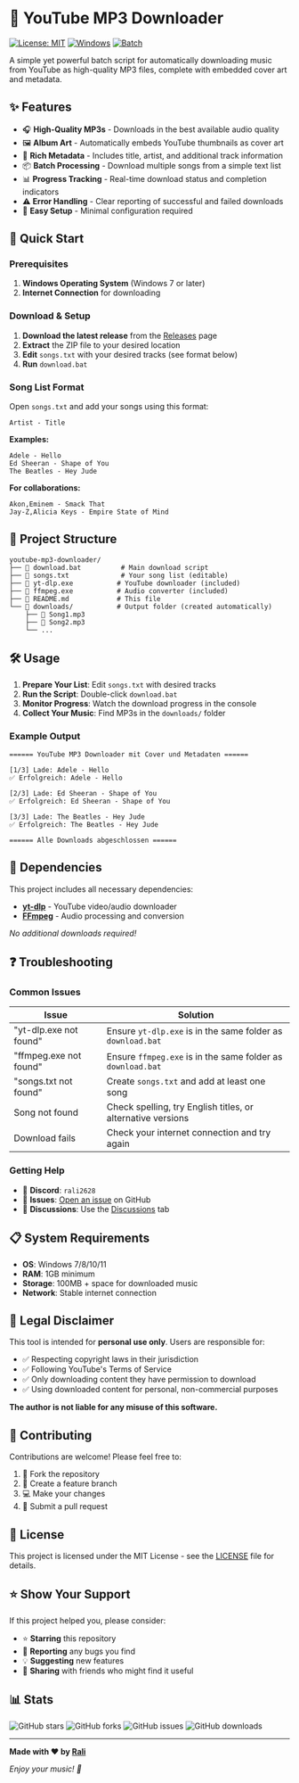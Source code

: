 # 🎵 YouTube MP3 Downloader

[![License: MIT](https://img.shields.io/badge/License-MIT-yellow.svg)](https://opensource.org/licenses/MIT)
[![Windows](https://img.shields.io/badge/Platform-Windows-blue.svg)](https://www.microsoft.com/windows)
[![Batch](https://img.shields.io/badge/Language-Batch-green.svg)](https://en.wikipedia.org/wiki/Batch_file)

A simple yet powerful batch script for automatically downloading music from YouTube as high-quality MP3 files, complete with embedded cover art and metadata.

## ✨ Features

- 🎧 **High-Quality MP3s** - Downloads in the best available audio quality
- 🖼️ **Album Art** - Automatically embeds YouTube thumbnails as cover art
- 📝 **Rich Metadata** - Includes title, artist, and additional track information
- 📦 **Batch Processing** - Download multiple songs from a simple text list
- 📊 **Progress Tracking** - Real-time download status and completion indicators
- ⚠️ **Error Handling** - Clear reporting of successful and failed downloads
- 🔄 **Easy Setup** - Minimal configuration required

## 🚀 Quick Start

### Prerequisites

1. **Windows Operating System** (Windows 7 or later)
2. **Internet Connection** for downloading

### Download & Setup

1. **Download the latest release** from the [Releases](../../releases) page
2. **Extract** the ZIP file to your desired location
3. **Edit** `songs.txt` with your desired tracks (see format below)
4. **Run** `download.bat`

### Song List Format

Open `songs.txt` and add your songs using this format:

```
Artist - Title
```

**Examples:**
```
Adele - Hello
Ed Sheeran - Shape of You
The Beatles - Hey Jude
```

**For collaborations:**
```
Akon,Eminem - Smack That
Jay-Z,Alicia Keys - Empire State of Mind
```

## 📁 Project Structure

```
youtube-mp3-downloader/
├── 📄 download.bat          # Main download script
├── 📄 songs.txt             # Your song list (editable)
├── 📄 yt-dlp.exe           # YouTube downloader (included)
├── 📄 ffmpeg.exe           # Audio converter (included)
├── 📄 README.md            # This file
└── 📂 downloads/           # Output folder (created automatically)
    ├── 🎵 Song1.mp3
    ├── 🎵 Song2.mp3
    └── ...
```

## 🛠️ Usage

1. **Prepare Your List**: Edit `songs.txt` with desired tracks
2. **Run the Script**: Double-click `download.bat`
3. **Monitor Progress**: Watch the download progress in the console
4. **Collect Your Music**: Find MP3s in the `downloads/` folder

### Example Output
```
====== YouTube MP3 Downloader mit Cover und Metadaten ======

[1/3] Lade: Adele - Hello
✅ Erfolgreich: Adele - Hello

[2/3] Lade: Ed Sheeran - Shape of You  
✅ Erfolgreich: Ed Sheeran - Shape of You

[3/3] Lade: The Beatles - Hey Jude
✅ Erfolgreich: The Beatles - Hey Jude

====== Alle Downloads abgeschlossen ======
```

## 🔧 Dependencies

This project includes all necessary dependencies:

- **[yt-dlp](https://github.com/yt-dlp/yt-dlp)** - YouTube video/audio downloader
- **[FFmpeg](https://ffmpeg.org/)** - Audio processing and conversion

*No additional downloads required!*

## ❓ Troubleshooting

### Common Issues

| Issue | Solution |
|-------|----------|
| "yt-dlp.exe not found" | Ensure `yt-dlp.exe` is in the same folder as `download.bat` |
| "ffmpeg.exe not found" | Ensure `ffmpeg.exe` is in the same folder as `download.bat` |
| "songs.txt not found" | Create `songs.txt` and add at least one song |
| Song not found | Check spelling, try English titles, or alternative versions |
| Download fails | Check your internet connection and try again |

### Getting Help

- 📧 **Discord**: `rali2628`
- 🐛 **Issues**: [Open an issue](../../issues) on GitHub
- 💬 **Discussions**: Use the [Discussions](../../discussions) tab

## 📋 System Requirements

- **OS**: Windows 7/8/10/11
- **RAM**: 1GB minimum
- **Storage**: 100MB + space for downloaded music
- **Network**: Stable internet connection

## 🚨 Legal Disclaimer

This tool is intended for **personal use only**. Users are responsible for:

- ✅ Respecting copyright laws in their jurisdiction
- ✅ Following YouTube's Terms of Service
- ✅ Only downloading content they have permission to download
- ✅ Using downloaded content for personal, non-commercial purposes

**The author is not liable for any misuse of this software.**

## 🤝 Contributing

Contributions are welcome! Please feel free to:

1. 🍴 Fork the repository
2. 🌟 Create a feature branch
3. 💻 Make your changes
4. 📝 Submit a pull request

## 📄 License

This project is licensed under the MIT License - see the [LICENSE](LICENSE) file for details.

## ⭐ Show Your Support

If this project helped you, please consider:

- ⭐ **Starring** this repository
- 🐛 **Reporting** any bugs you find
- 💡 **Suggesting** new features
- 📢 **Sharing** with friends who might find it useful

## 📊 Stats

![GitHub stars](https://img.shields.io/github/stars/yourusername/youtube-mp3-downloader?style=social)
![GitHub forks](https://img.shields.io/github/forks/yourusername/youtube-mp3-downloader?style=social)
![GitHub issues](https://img.shields.io/github/issues/yourusername/youtube-mp3-downloader)
![GitHub downloads](https://img.shields.io/github/downloads/yourusername/youtube-mp3-downloader/total)

---

**Made with ❤️ by [Rali](https://github.com/yourusername)**

*Enjoy your music! 🎵*
